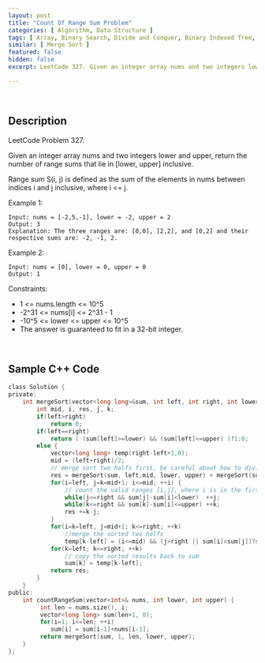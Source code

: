 ```yaml
---
layout: post
title: "Count Of Range Sum Problem"
categories: [ Algorithm, Data Structure ]
tags: [ Array, Binary Search, Divide and Conquer, Binary Indexed Tree, Segment Tree, Merge Sort, Ordered Set ]
similar: [ Merge Sort ]
featured: false
hidden: false
excerpt: LeetCode 327. Given an integer array nums and two integers lower and upper, return the number of range sums that lie in [lower, upper] inclusive.

---
```


<br />

## Description

LeetCode Problem 327.

Given an integer array nums and two integers lower and upper, return the number of range sums that lie in [lower, upper] inclusive.

Range sum S(i, j) is defined as the sum of the elements in nums between indices i and j inclusive, where i <= j.

Example 1:
```
Input: nums = [-2,5,-1], lower = -2, upper = 2
Output: 3
Explanation: The three ranges are: [0,0], [2,2], and [0,2] and their respective sums are: -2, -1, 2.
```

Example 2:
```
Input: nums = [0], lower = 0, upper = 0
Output: 1
```

Constraints:
* 1 <= nums.length <= 10^5
* -2^31 <= nums[i] <= 2^31 - 1
* -10^5 <= lower <= upper <= 10^5
* The answer is guaranteed to fit in a 32-bit integer.

<br />

## Sample C++ Code


```c
class Solution {
private:    
    int mergeSort(vector<long long>&sum, int left, int right, int lower, int upper) {
        int mid, i, res, j, k;
        if(left>right) 
        	return 0;
        if(left==right) 
        	return ( (sum[left]>=lower) && (sum[left]<=upper) )?1:0;
        else {
            vector<long long> temp(right-left+1,0);
            mid = (left+right)/2;
            // merge sort two halfs first, be careful about how to divide [left, mid] and [mid+1, right]
            res = mergeSort(sum, left,mid, lower, upper) + mergeSort(sum, mid+1,right, lower, upper); 
            for(i=left, j=k=mid+1; i<=mid; ++i) { 
            	// count the valid ranges [i,j], where i is in the first half and j is in the second half
                while(j<=right && sum[j]-sum[i]<lower)  ++j;
                while(k<=right && sum[k]-sum[i]<=upper) ++k;
                res +=k-j;
            }
            for(i=k=left, j=mid+1; k<=right; ++k) 
            	//merge the sorted two halfs
                temp[k-left] = (i<=mid) && (j>right || sum[i]<sum[j])?sum[i++]:sum[j++]; 
            for(k=left; k<=right; ++k) 
            	// copy the sorted results back to sum
                sum[k] = temp[k-left]; 
            return res;
        }
    }
public:
    int countRangeSum(vector<int>& nums, int lower, int upper) {
         int len = nums.size(), i;
         vector<long long> sum(len+1, 0);
         for(i=1; i<=len; ++i) 
         	sum[i] = sum[i-1]+nums[i-1];
         return mergeSort(sum, 1, len, lower, upper);
    }
};
```


